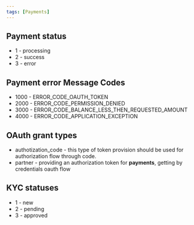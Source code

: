 ```yaml
---
tags: [Payments]
---
```


## Payment status
- 1 - processing
- 2 - success
- 3 - error

## Payment error Message Codes
- 1000 - ERROR_CODE_OAUTH_TOKEN
- 2000 - ERROR_CODE_PERMISSION_DENIED
- 3000 - ERROR_CODE_BALANCE_LESS_THEN_REQUESTED_AMOUNT
- 4000 - ERROR_CODE_APPLICATION_EXCEPTION    

## OAuth grant types
- authotization_code - this type of token provision should be used for authorization flow through code.
- рartner - providing an authorization token for **payments**, getting by credentials oauth flow

## KYC statuses
- 1 - new
- 2 - pending
- 3 - approved